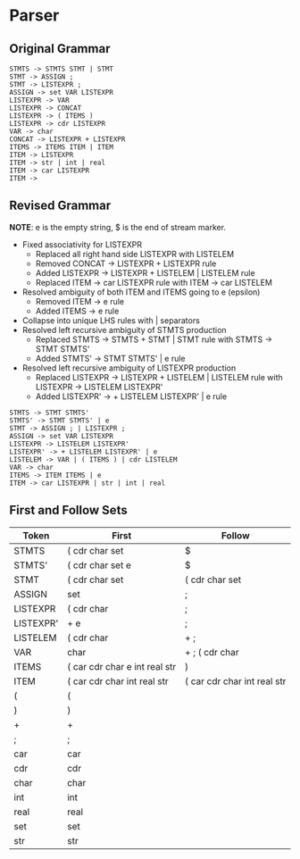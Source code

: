 Parser
===

Original Grammar
---

```
STMTS -> STMTS STMT | STMT
STMT -> ASSIGN ;
STMT -> LISTEXPR ;
ASSIGN -> set VAR LISTEXPR
LISTEXPR -> VAR
LISTEXPR -> CONCAT
LISTEXPR -> ( ITEMS )
LISTEXPR -> cdr LISTEXPR
VAR -> char
CONCAT -> LISTEXPR + LISTEXPR
ITEMS -> ITEMS ITEM | ITEM
ITEM -> LISTEXPR
ITEM -> str | int | real
ITEM -> car LISTEXPR
ITEM ->
```

Revised Grammar
---

__NOTE__: e is the empty string, $ is the end of stream marker.

- Fixed associativity for LISTEXPR
  - Replaced all right hand side LISTEXPR with LISTELEM 
  - Removed CONCAT -> LISTEXPR + LISTEXPR rule
  - Added LISTEXPR -> LISTEXPR + LISTELEM | LISTELEM rule
  - Replaced ITEM -> car LISTEXPR rule with ITEM -> car LISTELEM
- Resolved ambiguity of both ITEM and ITEMS going to e (epsilon)
  - Removed ITEM -> e rule
  - Added ITEMS -> e rule
- Collapse into unique LHS rules with | separators
- Resolved left recursive ambiguity of STMTS production
  - Replaced STMTS -> STMTS + STMT | STMT rule with STMTS -> STMT STMTS'
  - Added STMTS' -> STMT STMTS' | e rule
- Resolved left recursive ambiguity of LISTEXPR production
  - Replaced LISTEXPR -> LISTEXPR + LISTELEM | LISTELEM rule with
    LISTEXPR -> LISTELEM LISTEXPR'
  - Added LISTEXPR' -> + LISTELEM LISTEXPR' | e rule

```
STMTS -> STMT STMTS'
STMTS' -> STMT STMTS' | e
STMT -> ASSIGN ; | LISTEXPR ;
ASSIGN -> set VAR LISTEXPR
LISTEXPR -> LISTELEM LISTEXPR'
LISTEXPR' -> + LISTELEM LISTEXPR' | e
LISTELEM -> VAR | ( ITEMS ) | cdr LISTELEM
VAR -> char
ITEMS -> ITEM ITEMS | e
ITEM -> car LISTEXPR | str | int | real
```

First and Follow Sets
---

| Token     | First                         | Follow                      |
|-----------|-------------------------------|-----------------------------|
| STMTS     | ( cdr char set                | $                           |
| STMTS'    | ( cdr char set e              | $                           |
| STMT      | ( cdr char set                | ( cdr char set              |
| ASSIGN    | set                           | ;                           |
| LISTEXPR  | ( cdr char                    | ;                           |
| LISTEXPR' | + e                           | ;                           |
| LISTELEM  | ( cdr char                    | + ;                         |
| VAR       | char                          | + ; ( cdr char              |
| ITEMS     | ( car cdr char e int real str | )                           |
| ITEM      | ( car cdr char int real str   | ( car cdr char int real str |
| (         | (                             |                             |
| )         | )                             |                             |
| +         | +                             |                             |
| ;         | ;                             |                             |
| car       | car                           |                             |
| cdr       | cdr                           |                             |
| char      | char                          |                             |
| int       | int                           |                             |
| real      | real                          |                             |
| set       | set                           |                             |
| str       | str                           |                             |

